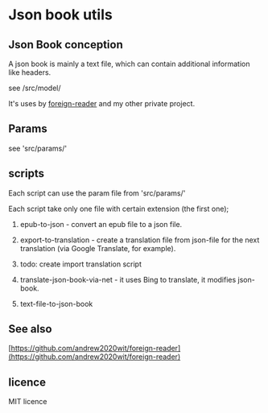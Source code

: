 # Json book utils

## Json Book conception

A json book is mainly a text file, which can contain additional information like headers.

see /src/model/

It's uses by [foreign-reader](https://github.com/andrew2020wit/foreign-reader) and my other private project.

## Params

see 'src/params/'

## scripts

Each script can use the param file from 'src/params/'

Each script take only one file with certain extension (the first one);

1. epub-to-json - convert an epub file to a json file.

2. export-to-translation - create a translation file from json-file for the next translation
   (via Google Translate, for example).
3. todo: create import translation script

4. translate-json-book-via-net - it uses Bing to translate, it modifies json-book.

5. text-file-to-json-book

## See also

[https://github.com/andrew2020wit/foreign-reader](https://github.com/andrew2020wit/foreign-reader)

## licence

MIT licence